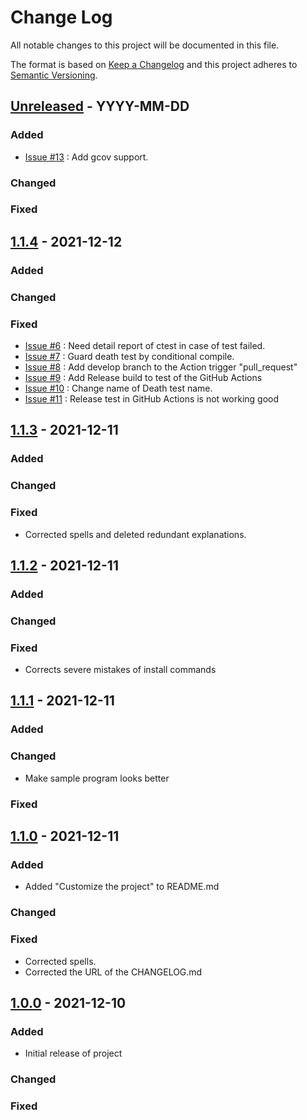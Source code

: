 # Change Log
All notable changes to this project will be documented in this file.

The format is based on [Keep a Changelog](http://keepachangelog.com/)
and this project adheres to [Semantic Versioning](http://semver.org/).

## [Unreleased] - YYYY-MM-DD
### Added
- [Issue #13](https://github.com/suikan4github/template_application/issues/13) :  Add gcov support. 
### Changed
### Fixed

## [1.1.4] - 2021-12-12
### Added
### Changed
### Fixed
- [Issue #6](https://github.com/suikan4github/template_application/issues/6) : Need detail report of ctest in case of test failed.
- [Issue #7](https://github.com/suikan4github/template_application/issues/7) : Guard death test by conditional compile.
- [Issue #8](https://github.com/suikan4github/template_application/issues/8) : Add develop branch to the Action trigger "pull_request" 
- [Issue #9](https://github.com/suikan4github/template_application/issues/9) : Add Release build to test of the GitHub Actions 
- [Issue #10](https://github.com/suikan4github/template_application/issues/10) : Change name of Death test name.
- [Issue #11](https://github.com/suikan4github/template_application/issues/11) : Release test in GitHub Actions is not working good

## [1.1.3] - 2021-12-11
### Added
### Changed
### Fixed
- Corrected spells and deleted redundant explanations.

## [1.1.2] - 2021-12-11
### Added
### Changed
### Fixed
- Corrects severe mistakes of install commands

## [1.1.1] - 2021-12-11
### Added
### Changed
- Make sample program looks better
### Fixed

## [1.1.0] - 2021-12-11
### Added
- Added "Customize the project" to README.md
### Changed
### Fixed
- Corrected spells. 
- Corrected the URL of the CHANGELOG.md

## [1.0.0] - 2021-12-10
### Added
- Initial release of project
### Changed
### Fixed


[Unreleased]: https://github.com/suikan4github/template_application/compare/v1.1.4...develop
[1.1.4]: https://github.com/suikan4github/template_application/compare/v1.1.3...v1.1.4
[1.1.3]: https://github.com/suikan4github/template_application/compare/v1.1.2...v1.1.3
[1.1.2]: https://github.com/suikan4github/template_application/compare/v1.1.1...v1.1.2
[1.1.1]: https://github.com/suikan4github/template_application/compare/v1.1.0...v1.1.1
[1.1.0]: https://github.com/suikan4github/template_application/compare/v1.0.0...v1.1.0
[1.0.0]: https://github.com/suikan4github/template_application/compare/v0.0.0...v1.0.0

